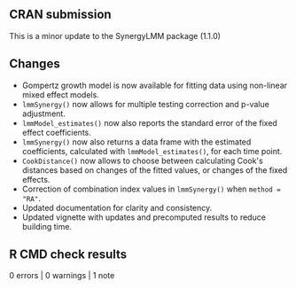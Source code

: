 ## CRAN submission

This is a minor update to the SynergyLMM package (1.1.0)

## Changes

- Gompertz growth model is now available for fitting data using non-linear mixed 
effect models.
- `lmmSynergy()` now allows for multiple testing correction and p-value 
adjustment.
- `lmmModel_estimates()` now also reports the standard error of the 
fixed effect coefficients.
- `lmmSynergy()` now also returns a data frame with the estimated coefficients, 
calculated with `lmmModel_estimates()`, for each time point.
- `CookDistance()` now allows to choose between calculating Cook's distances 
based on changes of the fitted values, or changes of the fixed effects.
- Correction of combination index values in `lmmSynergy()` when `method = "RA"`.
- Updated documentation for clarity and consistency.
- Updated vignette with updates and precomputed results to reduce building time.


## R CMD check results

0 errors | 0 warnings | 1 note
